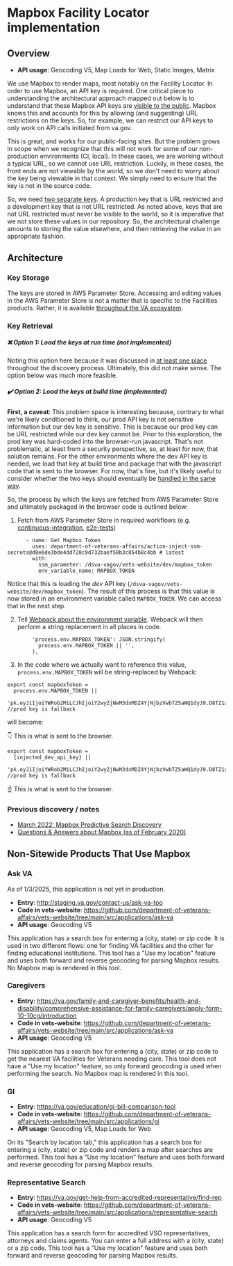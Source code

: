 # Mapbox Facility Locator implementation 

## Overview
- **API usage**: Geocoding V5, Map Loads for Web, Static Images, Matrix

We use Mapbox to render maps, most notably on the Facility Locator. In order to use Mapbox, an API key is required. One critical piece to understanding the architectural approach mapped out below is to understand that these Mapbox API keys are [visible to the public](https://github.com/department-of-veterans-affairs/va.gov-team-sensitive/issues/462#issue-1205626603). Mapbox knows this and accounts for this by allowing (and suggesting) URL restrictions on the keys. So, for example, we can restrict our API keys to only work on API calls initiated from va.gov.

This is great, and works for our public-facing sites. But the problem grows in scope when we recognize that this will not work for some of our non-production environments (CI, local). In these cases, we are working without a typical URL, so we cannot use URL restriction. Luckily, in these cases, the front ends are not viewable by the world, so we don't need to worry about the key being viewable in that context. We simply need to ensure that the key is not in the source code.

So, we need [two separate keys](https://github.com/department-of-veterans-affairs/va.gov-team-sensitive/issues/457#issuecomment-1513272716). A production key that is URL restricted and a development key that is not URL restricted. As noted above, keys that are not URL restricted must never be visible to the world, so it is imperative that we not store these values in our repository. So, the architectural challenge amounts to storing the value elsewhere, and then retrieving the value in an appropriate fashion.

## Architecture
### Key Storage
The keys are stored in AWS Parameter Store. Accessing and editing values in the AWS Parameter Store is not a matter that is specific to the Facilities products. Rather, it is available [throughout the VA ecosystem](https://vfs.atlassian.net/wiki/spaces/pilot/pages/1474595172/Store+a+secret+in+Parameter+Store).

### Key Retrieval
##### ❌ Option 1: Load the keys at run time (not implemented)
Noting this option here because it was discussed in [at least one place](https://vfs.atlassian.net/wiki/spaces/FTT/pages/2139783260/MapboxToken+Conversion+Guide+Proposal+draft) throughout the discovery process. Ultimately, this did not make sense. The option below was much more feasible.

##### ✔️ Option 2: Load the keys at build time (implemented)
**First, a caveat**: This problem space is interesting because, contrary to what we're likely conditioned to think, our prod API key is not sensitive information but our dev key is sensitive. This is because our prod key can be URL restricted while our dev key cannot be. Prior to this exploration, the prod key was hard-coded into the browser-run javascript. That's not problematic, at least from a security perspective, so, at least for now, that solution remains. For the other environments where the dev API key is needed, we load that key at build time and package that with the javascript code that is sent to the browser. For now, that's fine, but it's likely useful to consider whether the two keys should eventually be [handled in the same way](https://github.com/department-of-veterans-affairs/va.gov-cms/issues/13336).

So, the process by which the keys are fetched from AWS Parameter Store and ultimately packaged in the browser code is outlined below:
1. Fetch from AWS Parameter Store in required workflows (e.g. [continuous-integration](https://github.com/department-of-veterans-affairs/vets-website/blob/8de1ed2fa5b6a462323c2c482e6e2115ac666556/.github/workflows/continuous-integration.yml#L61), [e2e-tests](https://github.com/department-of-veterans-affairs/vets-website/blob/8de1ed2fa5b6a462323c2c482e6e2115ac666556/.github/workflows/e2e-tests.yml#L104))
```
      - name: Get Mapbox Token
        uses: department-of-veterans-affairs/action-inject-ssm-secrets@d8e6de3bde4dd728c9d732baef58b3c854b8c4bb # latest
        with:
          ssm_parameter: /dsva-vagov/vets-website/dev/mapbox_token
          env_variable_name: MAPBOX_TOKEN
```
Notice that this is loading the _dev_ API key (`/dsva-vagov/vets-website/dev/mapbox_token`). The result of this process is that this value is now stored in an environment variable called `MAPBOX_TOKEN`. We can access that in the next step.

2. Tell [Webpack about the environment variable](https://github.com/department-of-veterans-affairs/vets-website/blob/8de1ed2fa5b6a462323c2c482e6e2115ac666556/config/webpack.config.js#L416). Webpack will then perform a string replacement in all places in code.
```
        'process.env.MAPBOX_TOKEN': JSON.stringify(
          process.env.MAPBOX_TOKEN || '',
        ),
```
3. In the code where we actually want to reference this value, `process.env.MAPBOX_TOKEN` will be string-replaced by Webpack:
```
export const mapboxToken =
  process.env.MAPBOX_TOKEN ||
  'pk.eyJ1IjoiYWRob2MiLCJhIjoiY2wyZjNwM3dxMDZ4YjNjbzVwbTZ5aWQ1dyJ9.D8TZ1a4WobqcdYLWntXV_w'; //prod key is fallback
```
will become:

👇 This is what is sent to the browser.
```
export const mapboxToken =
  {injected_dev_api_key} ||
  'pk.eyJ1IjoiYWRob2MiLCJhIjoiY2wyZjNwM3dxMDZ4YjNjbzVwbTZ5aWQ1dyJ9.D8TZ1a4WobqcdYLWntXV_w'; //prod key is fallback
```
☝️ This is what is sent to the browser.


### Previous discovery / notes
- [March 2022: Mapbox Predictive Search Discovery](https://github.com/department-of-veterans-affairs/va.gov-team/blob/master/products/facilities/facility-locator/engineering/discovery/predictive-geolocation-discovery.md)
- [Questions & Answers about Mapbox (as of February 2020)](https://github.com/department-of-veterans-affairs/va.gov-team/products/facilities/facility-locator/engineering/archive/mapbox-info.md)

## Non-Sitewide Products That Use Mapbox

### Ask VA

As of 1/3/2025, this application is not yet in production.

- **Entry**: http://staging.va.gov/contact-us/ask-va-too
- **Code in vets-website**: https://github.com/department-of-veterans-affairs/vets-website/tree/main/src/applications/ask-va
- **API usage**: Geocoding V5

This application has a search box for entering a (city, state) or zip code. It is used in two different flows: one for finding VA facilities and the other for finding educational institutions. This tool has a "Use my location" feature and uses both forward and reverse geocoding for parsing Mapbox results. No Mapbox map is rendered in this tool.

### Caregivers

- **Entry**: https://va.gov/family-and-caregiver-benefits/health-and-disability/comprehensive-assistance-for-family-caregivers/apply-form-10-10cg/introduction
- **Code in vets-website**: https://github.com/department-of-veterans-affairs/vets-website/tree/main/src/applications/ask-va
- **API usage**: Geocoding V5

This application has a search box for entering a (city, state) or zip code to get the nearest VA facilities for Veterans needing care. This tool does not have a "Use my location" feature, so only forward geocoding is used when performing the search. No Mapbox map is rendered in this tool.

### GI

- **Entry**: https://va.gov/education/gi-bill-comparison-tool
- **Code in vets-website**: https://github.com/department-of-veterans-affairs/vets-website/tree/main/src/applications/gi
- **API usage**: Geocoding V5, Map Loads for Web

On its "Search by location tab," this application has a search box for entering a (city, state) or zip code and renders a map after searches are performed. This tool has a "Use my location" feature and uses both forward and reverse geocoding for parsing Mapbox results.


### Representative Search

- **Entry**: https://va.gov/get-help-from-accredited-representative/find-rep
- **Code in vets-website**: https://github.com/department-of-veterans-affairs/vets-website/tree/main/src/applications/representative-search
- **API usage**: Geocoding V5

This application has a search form for accredited VSO representatives, attorneys and claims agents. You can enter a full address with a (city, state) or a zip code. This tool has a "Use my location" feature and uses both forward and reverse geocoding for parsing Mapbox results.
